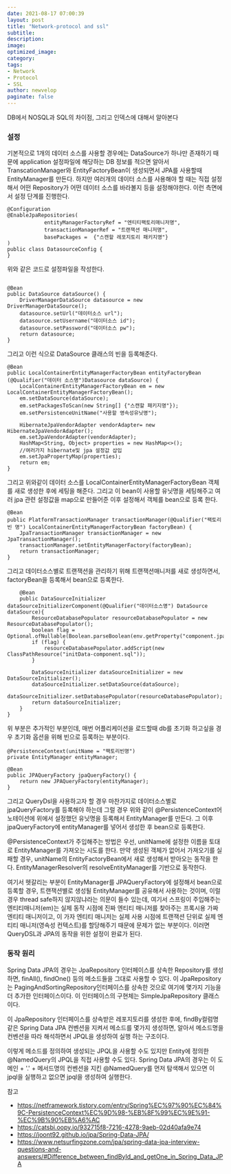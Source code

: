 ```yaml
---
date: 2021-08-17 07:00:39
layout: post
title: "Network-protocol and ssl"
subtitle:
description:
image:
optimized_image:
category:
tags:
- Network
- Protocol
- SSL
author: newvelop
paginate: false
---
```

DB에서 NOSQL과 SQL의 차이점, 그리고 인덱스에 대해서 알아본다

### 설정
기본적으로 1개의 데이터 소스를 사용할 경우에는 DataSource가 하나만 존재하기 때문에 application 설정파일에 해당하는 DB 정보를 적으면 알아서 TranscationManager와 EntityFactoryBean이 생성되면서 JPA를 사용할때 EntityManager를 만든다. 하지만 여러개의 데이터 소스를 사용해야 할 때는 직접 설정해서 어떤 Repository가 어떤 데이터 소스를 바라볼지 등을 설정해야한다.  이런 측면에서 설정 단계를 진행한다.

```
@Configuration
@EnableJpaRepositories(
			entityManagerFactoryRef = "엔티티팩토리매니저명",
			transactionManagerRef = "트랜잭션 매니저명",
			basePackages =  {"스캔할 레포지토리 패키지명"}
)
public class DatasourceConfig {
}
```

위와 같은 코드로 설정파일을 작성한다.

```

@Bean
public DataSource dataSource() {
    DriverManagerDataSource datasource = new DriverManagerDataSource();
    datasource.setUrl("데이터소스 url");
    datasource.setUsername("데이터소스 id");
    datasource.setPassword("데이터소스 pw");
    return datasource;
}
```
그리고 이런 식으로 DataSource 클래스의 빈을 등록해준다.

```
@Bean
public LocalContainerEntityManagerFactoryBean entityFactoryBean (@Qualifier("데이터 소스명")Datasource dataSource) {
    LocalContainerEntityManagerFactoryBean em = new LocalContainerEntityManagerFactoryBean();
    em.setDataSource(dataSource);
    em.setPackagesToScan(new String[] {"스캔할 패키지명"});
    em.setPersistenceUnitName("사용할 영속성유닛명");
    
    HibernateJpaVendorAdapter vendorAdapter= new HibernateJpaVendorAdapter();
    em.setJpaVendorAdapter(vendorAdapter);
    HashMap<String, Object> properties = new HashMap<>();
    //여러가지 hibernate및 jpa 설정값 삽입
    em.setJpaPropertyMap(properties);
    return em;
}
```
그리고 위와같이 데이터 소스를 LocalContainerEntityManagerFactoryBean 객체를 새로 생성한 후에 세팅을 해준다. 그리고 이 bean이 사용할 유닛명을 세팅해주고 여러 jpa 관련 설정값을 map으로 만들어준 이후 설정해서 객체를 bean으로 등록 한다.

```
@Bean
public PlatformTransactionManager transactionManager(@Qualifier("팩토리 빈 명") LocalContainerEntityManagerFactoryBean factoryBean) {
    JpaTransactionManager transactionManager = new JpaTransactionManager();
    transactionManager.setEntityManagerFactory(factoryBean);
    return transactionManager;
}
```
그리고 데이터소스별로 트랜잭션을 관리하기 위해 트랜잭션매니저를 새로 생성하면서, factoryBean을 등록해서 bean으로 등록한다.

```
    @Bean
    public DataSourceInitializer dataSourceInitializerComponent(@Qualifier("데이터소스명") DataSource dataSource){
        ResourceDatabasePopulator resourceDatabasePopulator = new ResourceDatabasePopulator();
        boolean flag = Optional.ofNullable(Boolean.parseBoolean(env.getProperty("component.jpa.init"))).orElse(false);
        if (flag) {
            resourceDatabasePopulator.addScript(new ClassPathResource("initData-component.sql"));
        }

        DataSourceInitializer dataSourceInitializer = new DataSourceInitializer();
        dataSourceInitializer.setDataSource(dataSource);
        dataSourceInitializer.setDatabasePopulator(resourceDatabasePopulator);
        return dataSourceInitializer;
    }
}
```
위 부분은 추가적인 부분인데, 매번 어플리케이션을 로드할때 db를 초기화 하고싶을 경우 초기화 옵션을 위해 빈으로 등록하는 부분이다. 

```
@PersistenceContext(unitName = "팩토리빈명")
private EntityManager entityManager;

@Bean
public JPAQueryFactory jpaQueryFactory() {
    return new JPAQueryFactory(entityManager);
}
```
그리고 QueryDsl을 사용하고자 할 경우 마찬가지로 데이터소스별로 jpaQueryFactory를 등록해야 하는데 그럴 경우 위와 같이 @PersistenceContext어노테이션에 위에서 설정했던 유닛명을 등록해서 EntityManager를 만든다. 그 이후 jpaQueryFactory에 entityManager를 넣어서 생성한 후 bean으로 등록한다.

@PersistenceContext가 주입해주는 방법은 우선, unitName에 설정한 이름을 토대로 EntityManager를 가져오는 시도를 한다. 만약 생성된 객체가 없어서 가져오기를 실패할 경우, unitName의 EntityFactoryBean에서 새로 생성해서 받아오는 동작을 한다. EntityManagerResolver의 resolveEntityManager를 기반으로 동작한다.


여기서 헷갈리는 부분이 EntityManager를 JPAQueryFactory에 설정해서 bean으로 등록할 경우, 트랜잭션별로 생성될 EntityManager를 공유해서 사용하는 것이며, 이럴경우 thread safe하지 않지않냐라는 의문이 들수 있는데, 여기서 스프링이 주입해주는 엔티티매니저(em)는 실제 동작 시점에 진짜 엔티티 매니저를 찾아주는 프록시용 가짜 엔티티 매니저이고, 이 가자 엔티티 매니저는 실제 사용 시점에 트랜잭션 단위로 실제 엔티티 매니저(영속성 컨텍스트)를 할당해주기 때문에 문제가 없는 부분이다. 이러면 QueryDSL과 JPA의 동작을 위한 설정이 완료가 된다.

### 동작 원리
Spring Data JPA의 경우는 JpaRepository 인터페이스를 상속한 Repository를 생성하면, finAll(), findOne() 등의 메소드들을 그대로 사용할 수 있다. 이 JpaRepository는 PagingAndSortingRepository인터페이스를 상속한 것으로 여기에 몇가지 기능을 더 추가한 인터페이스이다. 이 인터페이스의 구현체는 SimpleJpaRepository 클래스이다.

이 JpaRepository 인터페이스를 상속받은 레포지토리를 생성한 후에, findBy컬럼명 같은 Spring Data JPA 컨벤션을 지켜서 메소드를 몇가지 생성하면, 알아서 메소드명을 컨벤션을 따라 해석하면서 JPQL을 생성하여 실행 하는 구조이다.

이렇게 메소드를 정의하여 생성되는 JPQL을 사용할 수도 있지만 Entity에 정의한 @NamedQuery의 JPQL을 직접 사용할 수도 있다. Spring Data JPA의 경우는 이 도메인 + '.' + 메서드명의 컨벤션을 지킨 @NamedQuery를 먼저 탐색해서 있으면 이 jpql을 실행하고 없으면 jpql을 생성하여 실행한다. 

참고
- https://netframework.tistory.com/entry/Spring%EC%97%90%EC%84%9C-PersistenceContext%EC%9D%98-%EB%8F%99%EC%9E%91-%EC%9B%90%EB%A6%AC
- https://catsbi.oopy.io/932715f8-7216-4278-9aeb-02d40afa9e74
- https://joont92.github.io/jpa/Spring-Data-JPA/
- https://www.netsurfingzone.com/jpa/spring-data-jpa-interview-questions-and-answers/#Difference_between_findById_and_getOne_in_Spring_Data_JPA